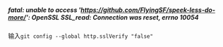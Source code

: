 ##### fatal: unable to access 'https://github.com/FlyingSF/speek-less-do-more/': OpenSSL SSL_read: Connection was reset, errno 10054

输入`git config --global http.sslVerify "false"`

